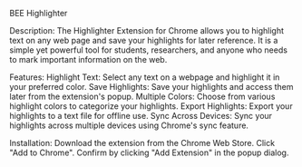BEE Highlighter

Description: The Highlighter Extension for Chrome allows you to highlight text on any web page and save your highlights for later reference. It is a simple yet powerful tool for students, researchers, and anyone who needs to mark important information on the web.

Features:
Highlight Text: Select any text on a webpage and highlight it in your preferred color.
Save Highlights: Save your highlights and access them later from the extension's popup.
Multiple Colors: Choose from various highlight colors to categorize your highlights.
Export Highlights: Export your highlights to a text file for offline use.
Sync Across Devices: Sync your highlights across multiple devices using Chrome's sync feature.

Installation:
Download the extension from the Chrome Web Store.
Click "Add to Chrome".
Confirm by clicking "Add Extension" in the popup dialog.
